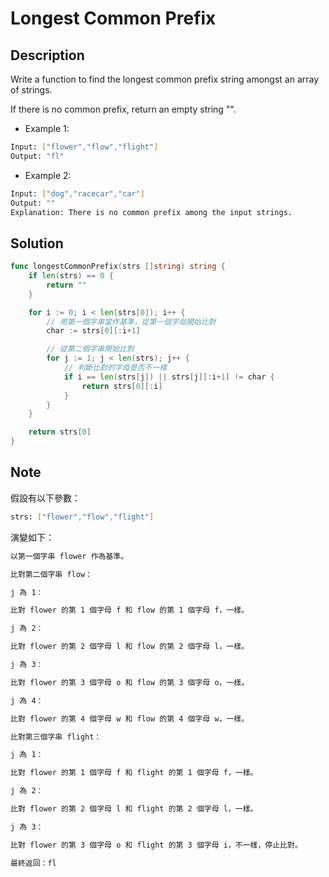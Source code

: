 # Longest Common Prefix

## Description

Write a function to find the longest common prefix string amongst an array of strings.

If there is no common prefix, return an empty string "".

- Example 1:

```BASH
Input: ["flower","flow","flight"]
Output: "fl"
```

- Example 2:

```BASH
Input: ["dog","racecar","car"]
Output: ""
Explanation: There is no common prefix among the input strings.
```

## Solution

```GO
func longestCommonPrefix(strs []string) string {
	if len(strs) == 0 {
		return ""
	}

	for i := 0; i < len(strs[0]); i++ {
		// 用第一個字串當作基準，從第一個字母開始比對
		char := strs[0][:i+1]

		// 從第二個字串開始比對
		for j := 1; j < len(strs); j++ {
			// 判斷比對的字母是否不一樣
			if i == len(strs[j]) || strs[j][:i+1] != char {
				return strs[0][:i]
			}
		}
	}

	return strs[0]
}
```

## Note

假設有以下參數：

```BASH
strs: ["flower","flow","flight"]
```

演變如下：

```BASH
以第一個字串 flower 作為基準。

比對第二個字串 flow：

j 為 1：

比對 flower 的第 1 個字母 f 和 flow 的第 1 個字母 f，一樣。

j 為 2：

比對 flower 的第 2 個字母 l 和 flow 的第 2 個字母 l，一樣。

j 為 3：

比對 flower 的第 3 個字母 o 和 flow 的第 3 個字母 o，一樣。

j 為 4：

比對 flower 的第 4 個字母 w 和 flow 的第 4 個字母 w，一樣。

比對第三個字串 flight：

j 為 1：

比對 flower 的第 1 個字母 f 和 flight 的第 1 個字母 f，一樣。

j 為 2：

比對 flower 的第 2 個字母 l 和 flight 的第 2 個字母 l，一樣。

j 為 3：

比對 flower 的第 3 個字母 o 和 flight 的第 3 個字母 i，不一樣，停止比對。

最終返回：fl
```
